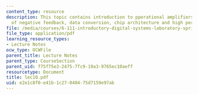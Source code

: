 ```yaml
---
content_type: resource
description: This topic contains introduction to pperational amplifiers, the power
  of negative feedback, data conversion, chip architecture and high performance converters.
file: /media/courses/6-111-introductory-digital-systems-laboratory-spring-2006/e2e1c8f0e41b1c27040475d7159e97ab_lec10.pdf
file_type: application/pdf
learning_resource_types:
- Lecture Notes
ocw_type: OCWFile
parent_title: Lecture Notes
parent_type: CourseSection
parent_uid: f75f75e3-2475-7fc9-19a3-9765ec10aeff
resourcetype: Document
title: lec10.pdf
uid: e2e1c8f0-e41b-1c27-0404-75d7159e97ab
---
```

